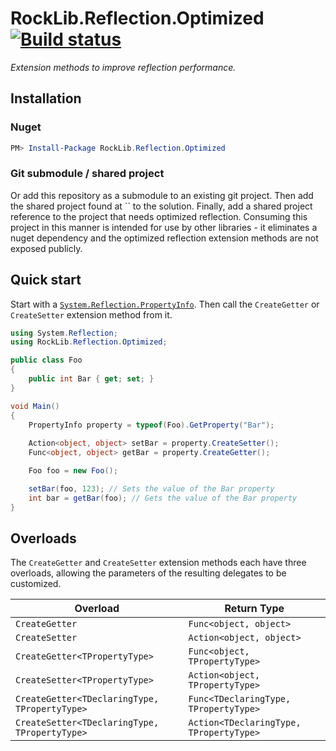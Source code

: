 # RockLib.Reflection.Optimized [![Build status](https://ci.appveyor.com/api/projects/status/ct39pex76eahqw2q?svg=true)](https://ci.appveyor.com/project/bfriesen/rocklib-reflection-optimized)

*Extension methods to improve reflection performance.*

## Installation

### Nuget

```powershell
PM> Install-Package RockLib.Reflection.Optimized
```

### Git submodule / shared project

Or add this repository as a submodule to an existing git project. Then add the shared project found at `` to the solution. Finally, add a shared project reference to the project that needs optimized reflection. Consuming this project in this manner is intended for use by other libraries - it eliminates a nuget dependency and the optimized reflection extension methods are not exposed publicly.

## Quick start

Start with a [`System.Reflection.PropertyInfo`](https://msdn.microsoft.com/en-us/library/system.reflection.propertyinfo.aspx). Then call the `CreateGetter` or `CreateSetter` extension method from it.

```c#
using System.Reflection;
using RockLib.Reflection.Optimized;

public class Foo
{
    public int Bar { get; set; }
}

void Main()
{
    PropertyInfo property = typeof(Foo).GetProperty("Bar");
    
    Action<object, object> setBar = property.CreateSetter();
    Func<object, object> getBar = property.CreateGetter();

    Foo foo = new Foo();

    setBar(foo, 123); // Sets the value of the Bar property
    int bar = getBar(foo); // Gets the value of the Bar property
}
```

## Overloads

The `CreateGetter` and `CreateSetter` extension methods each have three overloads, allowing the parameters of the resulting delegates to be customized.

| Overload  | Return Type |
| --- | --- |
| `CreateGetter` | `Func<object, object>` |
| `CreateSetter` | `Action<object, object>` |
| `CreateGetter<TPropertyType>` | `Func<object, TPropertyType>` |
| `CreateSetter<TPropertyType>` | `Action<object, TPropertyType>` |
| `CreateGetter<TDeclaringType, TPropertyType>` | `Func<TDeclaringType, TPropertyType>` |
| `CreateSetter<TDeclaringType, TPropertyType>` | `Action<TDeclaringType, TPropertyType>` |
